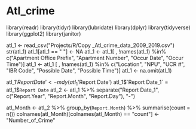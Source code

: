 # Atl_crime

library(readr)
library(tidyr)
library(lubridate)
library(dplyr)
library(tidyverse)
library(ggplot2)
library(janitor)

atl_1 <- read_csv("Projects/R/Copy _Atl_crime_data_2009_2019.csv")
str(atl_1)
atl_1[atl_1 == " "] <- NA
atl_1 <- atl_1[ , !names(atl_1) %in% 
                              c("Apartment Office Prefix", "Apartment Number",
                                "Occur Date", "Occur Time")]
atl_1 <- atl_1 [ , !names(atl_1) %in% c("Location", "NPU", "UCR #", "IBR Code",
                                        "Possible Date", "Possible Time")]
atl_1 <- na.omit(atl_1)

atl_1$'Report Date' <- mdy(atl_1$'Report Date')
atl_1$`Report Date_1` = atl_1$`Report Date`
atl_2 <- atl_1 %>% separate("Report Date_1", c("Report.Year", "Report.Month",
                                               "Report.Day"), "-")

atl_Month <- atl_2 %>% group_by(`Report.Month`) %>% summarise(count = n())
colnames(atl_Month)[colnames(atl_Month) == "count"] <- "Number_of_Crime"

